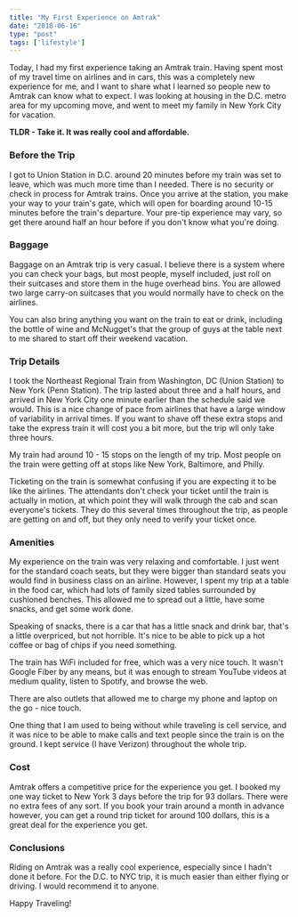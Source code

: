 ```yaml
---
title: "My First Experience on Amtrak"
date: "2018-06-16"
type: "post"
tags: ['lifestyle']
---
```


Today, I had my first experience taking an Amtrak train. Having spent most of my travel time on airlines and in cars, this was a completely new experience for me, and I want to share what I learned so people new to Amtrak can know what to expect. I was looking at housing in the D.C. metro area for my upcoming move, and went to meet my family in New York City for vacation.

**TLDR - Take it. It was really cool and affordable.**

### Before the Trip

I got to Union Station in D.C. around 20 minutes before my train was set to leave, which was much more time than I needed. There is no security or check in process for Amtrak trains. Once you arrive at the station, you make your way to your train's gate, which will open for boarding around 10-15 minutes before the train's departure. Your pre-tip experience may vary, so get there around half an hour before if you don't know what you're doing.

### Baggage

Baggage on an Amtrak trip is very casual. I believe there is a system where you can check your bags, but most people, myself included, just roll on their suitcases and store them in the huge overhead bins. You are allowed two large carry-on suitcases that you would normally have to check on the airlines.

You can also bring anything you want on the train to eat or drink, including the bottle of wine and McNugget's that the group of guys at the table next to me shared to start off their weekend vacation.

### Trip Details

I took the Northeast Regional Train from Washington, DC (Union Station) to New York (Penn Station). The trip lasted about three and a half hours, and arrived in New York City one minute earlier than the schedule said we would. This is a nice change of pace from airlines that have a large window of variability in arrival times. If you want to shave off these extra stops and take the express train it will cost you a bit more, but the trip wll only take three hours.

My train had around 10 - 15 stops on the length of my trip. Most people on the train were getting off at stops like New York, Baltimore, and Philly.

Ticketing on the train is somewhat confusing if you are expecting it to be like the airlines. The attendants don't check your ticket until the train is actually in motion, at which point they will walk through the cab and scan everyone's tickets. They do this several times throughout the trip, as people are getting on and off, but they only need to verify your ticket once.

### Amenities

My experience on the train was very relaxing and comfortable. I just went for the standard coach seats, but they were bigger than standard seats you would find in business class on an airline. However, I spent my trip at a table in the food car, which had lots of family sized tables surrounded by cushioned benches. This allowed me to spread out a little, have some snacks, and get some work done.

Speaking of snacks, there is a car that has a little snack and drink bar, that's a little overpriced, but not horrible. It's nice to be able to pick up a hot coffee or bag of chips if you need something.

The train has WiFi included for free, which was a very nice touch. It wasn't Google Fiber by any means, but it was enough to stream YouTube videos at medium quality, listen to Spotify, and browse the web.

There are also outlets that allowed me to charge my phone and laptop on the go - nice touch.

One thing that I am used to being without while traveling is cell service, and it was nice to be able to make calls and text people since the train is on the ground. I kept service (I have Verizon) throughout the whole trip.

### Cost

Amtrak offers a competitive price for the experience you get. I booked my one way ticket to New York 3 days before the trip for 93 dollars. There were no extra fees of any sort. If you book your train around a month in advance however, you can get a round trip ticket for around 100 dollars, this is a great deal for the experience you get.

### Conclusions

Riding on Amtrak was a really cool experience, especially since I hadn't done it before. For the D.C. to NYC trip, it is much easier than either flying or driving. I would recommend it to anyone.

Happy Traveling!
